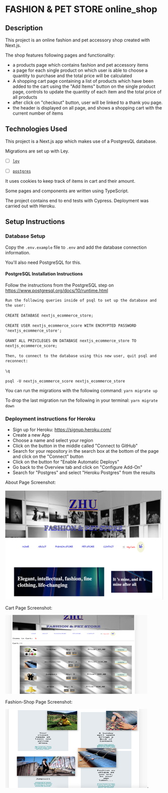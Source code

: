 # FASHION & PET STORE online_shop

## Description

This project is an online fashion and pet accessory shop created with Next.js.

The shop features following pages and functionality:

- a products page which contains fashion and pet accessory items
- a page for each single product on which user is able to choose a quantity to purchase and the total price will be calculated
- A shopping cart page containing a list of products which have been added to the cart using the "Add Items" button on the single product page, controls to update the quantity of each item and the total price of all products
- after click on "checkout" button, user will be linked to a thank you page.
- the header is displayed on all page, and shows a shopping cart with the current number of items

## Technologies Used

This project is a Next.js app which makes use of a PostgresQL database.

Migrations are set up with Ley.

- [ ] [`ley`](https://github.com/lukeed/ley)

- [ ] [`postgres`](https://www.npmjs.com/package/postgres)

It uses cookies to keep track of items in cart and their amount.

Some pages and components are written using TypeScript.

The project contains end to end tests with Cypress. Deployment was carried out with Heroku.

## Setup Instructions

### Database Setup

Copy the `.env.example` file to `.env` and add the database connection information.

You'll also need PostgreSQL for this.

#### PostgreSQL Installation Instructions

Follow the instructions from the PostgreSQL step on https://www.postgresql.org/docs/10/runtime.html

```
Run the following queries inside of psql to set up the database and the user:

CREATE DATABASE nextjs_ecommerce_store;

CREATE USER nextjs_ecommerce_score WITH ENCRYPTED PASSWORD 'nextjs_ecommerce_store';

GRANT ALL PRIVILEGES ON DATABASE nextjs_ecommerce_store TO nextjs_ecommerce_score;

Then, to connect to the database using this new user, quit psql and reconnect:

\q

psql -U nextjs_ecommerce_score nextjs_ecommerce_store

```

You can run the migrations with the following command:
`yarn migrate up`

To drop the last migration run the following in your terminal:
`yarn migrate down`

### Deployment instructions for Heroku

- Sign up for Heroku: https://signup.heroku.com/
- Create a new App
- Choose a name and select your region
- Click on the button in the middle called "Connect to GitHub"
- Search for your repository in the search box at the bottom of the page and click on the "Connect" button
- Click on the button for "Enable Automatic Deploys"
- Go back to the Overview tab and click on "Configure Add-On"
- Search for "Postgres" and select "Heroku Postgres" from the results

About Page Screenshot:

<img src="/public/screenshot.png" width="500" height="350" alt='about'>

Cart Page Screenshot:

<img src="/public/cart.png" width="450" height="250" alt='cart'>

Fashion-Shop Page Screenshot:

<img src="/public/shopScreenshot.png" width="450" height="250" alt='fashion'>.
